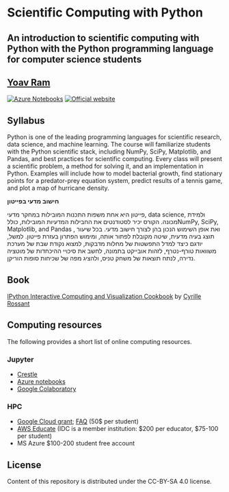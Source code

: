 # Scientific Computing with Python
## An introduction to scientific computing with Python with the Python programming language for computer science students
## [Yoav Ram](http://www.yoavram.com)

[![Azure Notebooks](https://notebooks.azure.com/launch.png)](https://notebooks.azure.com/yoavram/libraries/SciComPy) 
[![Official website](https://img.shields.io/badge/Website-SciComPy-orange.svg)](https://scicompy.yoavram.com)

## Syllabus

Python is one of the leading programming languages for scientific
research, data science, and machine learning. The course will
familiarize students with the Python scientific stack, including NumPy,
SciPy, Matplotlib, and Pandas, and best practices for scientific
computing. Every class will present a scientific problem, a method for
solving it, and an implementation in Python. Examples will include how
to model bacterial growth, find stationary points for a predator-prey
equation system, predict results of a tennis game, and plot a map of
hurricane density.

**חישוב מדעי בפייטון**

פייטון היא אחת משפות התכנות המובילות במחקר מדעי, data science, ולמידת
מכונה. הקורס יכיר לסטודנטים את החבילות המדעיות המובילות, כוללNumPy,
SciPy, Matplotlib, and Pandas , ואת אופן השימוש הנכון בהן לצורך חישוב
מדעי. בכל שיעור תוצג בעיה מדעית, שיטה מקובלת לפתור אותה, ומימוש הפתרון
בעזרת פייטון. למשל, יודגם כיצד למדל התפשטות של מחלות מדבקות, למצוא נקודת שבת של
מערכת משוואות טורף-נטרף, לזהות אובייקט בתמונה, לחשב את סיכויי ההיכחדות של מוטציה נדירה, לנתח תוצאות של משחק טניס, ולהציג מפה של שכיחות
סופות הוריקן.

## Book

[IPython Interactive Computing and Visualization Cookbook](http://ipython-books.github.io) by [Cyrille Rossant](http://cyrille.rossant.net/)

## Computing resources

The following provides a short list of online computing resources.

### Jupyter

- [Crestle](http://crestle.com)
- [Azure notebooks](http://notebooks.azure.com)
- [Google Colaboratory](http://colab.research.google.com)

### HPC

- [Google Cloud grant](https://cloud.google.com/edu/); [FAQ](https://lp.google-mkto.com/CloudEduGrants_IntlFAQ.html) (50$ per student)
- [AWS Educate](https://aws.amazon.com/education/awseducate/) (IDC is a member institution: $200 per educator, $75-100 per student)
- MS Azure $100-200 student free account

## License

Content of this repository is distributed under the CC-BY-SA 4.0 license.
